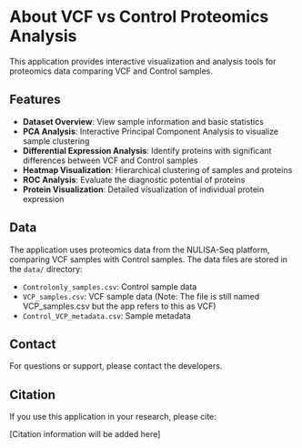 # About VCF vs Control Proteomics Analysis

This application provides interactive visualization and analysis tools for proteomics data comparing VCF and Control samples.

## Features

- **Dataset Overview**: View sample information and basic statistics
- **PCA Analysis**: Interactive Principal Component Analysis to visualize sample clustering
- **Differential Expression Analysis**: Identify proteins with significant differences between VCF and Control samples
- **Heatmap Visualization**: Hierarchical clustering of samples and proteins
- **ROC Analysis**: Evaluate the diagnostic potential of proteins
- **Protein Visualization**: Detailed visualization of individual protein expression

## Data

The application uses proteomics data from the NULISA-Seq platform, comparing VCF samples with Control samples. The data files are stored in the `data/` directory:

- `Controlonly_samples.csv`: Control sample data
- `VCP_samples.csv`: VCF sample data (Note: The file is still named VCP_samples.csv but the app refers to this as VCF)
- `Control_VCP_metadata.csv`: Sample metadata

## Contact

For questions or support, please contact the developers.

## Citation

If you use this application in your research, please cite:

[Citation information will be added here]
